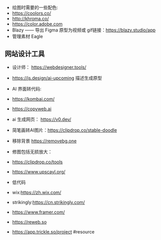 - 绘图时需要的一些配色:
- https://coolors.co/
- http://khroma.co/
- https://color.adobe.com
- Blazy —— 导出 Figma 原型为视频或 gif链接：https://blazy.studio/app
- 管理素材 Eagle

## 网站设计工具

- 设计师： https://webdesigner.tools/
- https://js.design/ai-upcoming 描述生成原型
- AI 界面转代码:
- https://kombai.com/
- https://copyweb.ai
- ai 生成网页： https://v0.dev/
- 简笔画转AI图片：https://clipdrop.co/stable-doodle

- 移除背景 https://removebg.one
- 修图包括无损放大：
- https://clipdrop.co/tools
- https://www.upscayl.org/
- 低代码 
- wix:https://zh.wix.com/ 
- strikingly:https://cn.strikingly.com/ 
- https://www.framer.com/ 
- https://reweb.so 
- https://app.trickle.so/project #resource
